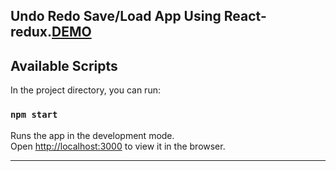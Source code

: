 Undo Redo Save/Load App Using React-redux.[DEMO](https://undoredo.netlify.com)
----

## Available Scripts

In the project directory, you can run:

### `npm start`

Runs the app in the development mode.<br>
Open [http://localhost:3000](http://localhost:3000) to view it in the browser.

----
